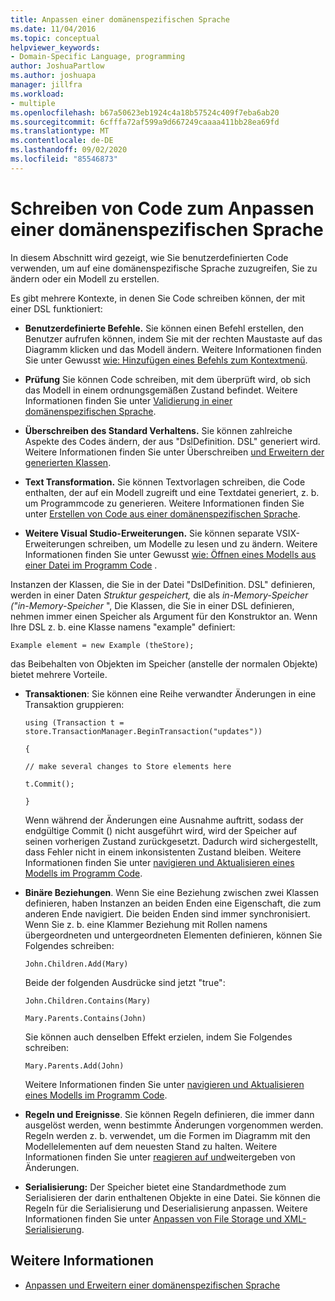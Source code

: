 ```yaml
---
title: Anpassen einer domänenspezifischen Sprache
ms.date: 11/04/2016
ms.topic: conceptual
helpviewer_keywords:
- Domain-Specific Language, programming
author: JoshuaPartlow
ms.author: joshuapa
manager: jillfra
ms.workload:
- multiple
ms.openlocfilehash: b67a50623eb1924c4a18b57524c409f7eba6ab20
ms.sourcegitcommit: 6cfffa72af599a9d667249caaaa411bb28ea69fd
ms.translationtype: MT
ms.contentlocale: de-DE
ms.lasthandoff: 09/02/2020
ms.locfileid: "85546873"
---
```

# <a name="write-code-to-customize-a-domain-specific-language"></a>Schreiben von Code zum Anpassen einer domänenspezifischen Sprache

In diesem Abschnitt wird gezeigt, wie Sie benutzerdefinierten Code verwenden, um auf eine domänenspezifische Sprache zuzugreifen, Sie zu ändern oder ein Modell zu erstellen.

Es gibt mehrere Kontexte, in denen Sie Code schreiben können, der mit einer DSL funktioniert:

- **Benutzerdefinierte Befehle.** Sie können einen Befehl erstellen, den Benutzer aufrufen können, indem Sie mit der rechten Maustaste auf das Diagramm klicken und das Modell ändern. Weitere Informationen finden Sie unter Gewusst [wie: Hinzufügen eines Befehls zum Kontextmenü](../modeling/how-to-add-a-command-to-the-shortcut-menu.md).

- **Prüfung** Sie können Code schreiben, mit dem überprüft wird, ob sich das Modell in einem ordnungsgemäßen Zustand befindet. Weitere Informationen finden Sie unter [Validierung in einer domänenspezifischen Sprache](../modeling/validation-in-a-domain-specific-language.md).

- **Überschreiben des Standard Verhaltens.** Sie können zahlreiche Aspekte des Codes ändern, der aus "DslDefinition. DSL" generiert wird. Weitere Informationen finden Sie unter Überschreiben [und Erweitern der generierten Klassen](../modeling/overriding-and-extending-the-generated-classes.md).

- **Text Transformation.** Sie können Textvorlagen schreiben, die Code enthalten, der auf ein Modell zugreift und eine Textdatei generiert, z. b. um Programmcode zu generieren. Weitere Informationen finden Sie unter [Erstellen von Code aus einer domänenspezifischen Sprache](../modeling/generating-code-from-a-domain-specific-language.md).

- **Weitere Visual Studio-Erweiterungen.** Sie können separate VSIX-Erweiterungen schreiben, um Modelle zu lesen und zu ändern. Weitere Informationen finden Sie unter Gewusst [wie: Öffnen eines Modells aus einer Datei im Programm Code](../modeling/how-to-open-a-model-from-file-in-program-code.md) .

Instanzen der Klassen, die Sie in der Datei "DslDefinition. DSL" definieren, werden in einer Daten *Struktur gespeichert,* die als *in-Memory-Speicher ("in-Memory-Speicher* ", Die Klassen, die Sie in einer DSL definieren, nehmen immer einen Speicher als Argument für den Konstruktor an. Wenn Ihre DSL z. b. eine Klasse namens "example" definiert:

`Example element = new Example (theStore);`

das Beibehalten von Objekten im Speicher (anstelle der normalen Objekte) bietet mehrere Vorteile.

- **Transaktionen**: Sie können eine Reihe verwandter Änderungen in eine Transaktion gruppieren:

     `using (Transaction t = store.TransactionManager.BeginTransaction("updates"))`

     `{`

     `// make several changes to Store elements here`

     `t.Commit();`

     `}`

     Wenn während der Änderungen eine Ausnahme auftritt, sodass der endgültige Commit () nicht ausgeführt wird, wird der Speicher auf seinen vorherigen Zustand zurückgesetzt. Dadurch wird sichergestellt, dass Fehler nicht in einem inkonsistenten Zustand bleiben. Weitere Informationen finden Sie unter [navigieren und Aktualisieren eines Modells im Programm Code](../modeling/navigating-and-updating-a-model-in-program-code.md).

- **Binäre Beziehungen**. Wenn Sie eine Beziehung zwischen zwei Klassen definieren, haben Instanzen an beiden Enden eine Eigenschaft, die zum anderen Ende navigiert. Die beiden Enden sind immer synchronisiert. Wenn Sie z. b. eine Klammer Beziehung mit Rollen namens übergeordneten und untergeordneten Elementen definieren, können Sie Folgendes schreiben:

     `John.Children.Add(Mary)`

     Beide der folgenden Ausdrücke sind jetzt "true":

     `John.Children.Contains(Mary)`

     `Mary.Parents.Contains(John)`

     Sie können auch denselben Effekt erzielen, indem Sie Folgendes schreiben:

     `Mary.Parents.Add(John)`

     Weitere Informationen finden Sie unter [navigieren und Aktualisieren eines Modells im Programm Code](../modeling/navigating-and-updating-a-model-in-program-code.md).

- **Regeln und Ereignisse**. Sie können Regeln definieren, die immer dann ausgelöst werden, wenn bestimmte Änderungen vorgenommen werden. Regeln werden z. b. verwendet, um die Formen im Diagramm mit den Modellelementen auf dem neuesten Stand zu halten. Weitere Informationen finden Sie unter [reagieren auf und](../modeling/responding-to-and-propagating-changes.md)weitergeben von Änderungen.

- **Serialisierung:** Der Speicher bietet eine Standardmethode zum Serialisieren der darin enthaltenen Objekte in eine Datei. Sie können die Regeln für die Serialisierung und Deserialisierung anpassen. Weitere Informationen finden Sie unter [Anpassen von File Storage und XML-Serialisierung](../modeling/customizing-file-storage-and-xml-serialization.md).

## <a name="see-also"></a>Weitere Informationen

- [Anpassen und Erweitern einer domänenspezifischen Sprache](../modeling/customizing-and-extending-a-domain-specific-language.md)